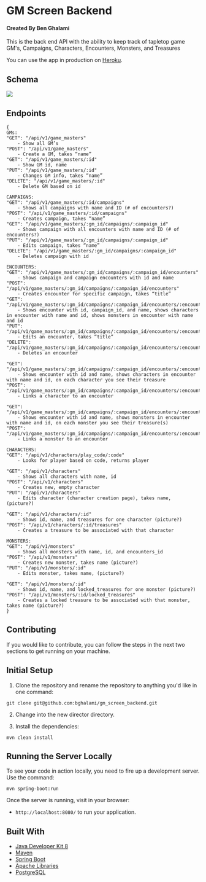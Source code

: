 # GM Screen Backend

#### Created By Ben Ghalami

This is the back end API with the ability to keep track of tapletop game GM's, Campaigns, Characters, Encounters, Monsters, and Treasures

You can use the app in production on [Heroku](https://gm-screen-backend.herokuapp.com/).

## Schema

![](https://imgur.com/4jdWUpN)

## Endpoints

```
{
GMs:
"GET": "/api/v1/game_masters"
	- Show all GM’s
"POST": "/api/v1/game_masters"
	- Create a GM, takes “name”
"GET": "/api/v1/game_masters/:id"
	- Show GM id, name
"PUT": "/api/v1/game_masters/:id"
	- Changes GM info, takes “name”
"DELETE": "/api/v1/game_masters/:id"
	- Delete GM based on id

CAMPAIGNS:
"GET": "/api/v1/game_masters/:id/campaigns"
	- Shows all campaigns with name and ID (# of encounters?)
"POST": "/api/v1/game_masters/:id/campaigns"
	- Creates campaign, takes “name”
"GET": "/api/v1/game_masters/:gm_id/campaigns/:campaign_id"
	- Shows campaign with all encounters with name and ID (# of encounters?)
"PUT": "/api/v1/game_masters/:gm_id/campaigns/:campaign_id"
	- Edits campaign, takes “name”
"DELETE": "/api/v1/game_masters/:gm_id/campaigns/:campaign_id"
	- Deletes campaign with id

ENCOUNTERS:
"GET": "/api/v1/game_masters/:gm_id/campaigns/:campaign_id/encounters"
	- Shows campaign and campaign encounters with id and name
"POST": "/api/v1/game_masters/:gm_id/campaigns/:campaign_id/encounters"
	- Creates encounter for specific campaign, takes “title”
"GET": "/api/v1/game_masters/:gm_id/campaigns/:campaign_id/encounters/:encounter_id"
	- Shows encounter with id, campaign_id, and name, shows characters in encounter with name and id, shows monsters in encounter with name and id
"PUT": "/api/v1/game_masters/:gm_id/campaigns/:campaign_id/encounters/:encounter_id"
	- Edits an encounter, takes “title”
"DELETE": "/api/v1/game_masters/:gm_id/campaigns/:campaign_id/encounters/:encounter_id"
	- Deletes an encounter

"GET": "/api/v1/game_masters/:gm_id/campaigns/:campaign_id/encounters/:encounter_id/characters"
	- Shows encounter with id and name, shows characters in encounter with name and id, on each character you see their treasure
"POST": "/api/v1/game_masters/:gm_id/campaigns/:campaign_id/encounters/:encounter_id/characters/:id"
	- Links a character to an encounter

"GET":	"/api/v1/game_masters/:gm_id/campaigns/:campaign_id/encounters/:encounter_id/monsters"
	- Shows encounter with id and name, shows monsters in encounter with name and id, on each monster you see their treasure(s)
"POST": "/api/v1/game_masters/:gm_id/campaigns/:campaign_id/encounters/:encounter_id/monsters/:monster_id"
	- Links a monster to an encounter

CHARACTERS:
"GET": "/api/v1/characters/play_code/:code"
	- Looks for player based on code, returns player

"GET": "/api/v1/characters"
	- Shows all characters with name, id
"POST": "/api/v1/characters"
	- Creates new, empty character
"PUT": "/api/v1/characters"
	- Edits character (character creation page), takes name, (picture?)

"GET": "/api/v1/characters/:id"
	- Shows id, name, and treasures for one character (picture?)
"POST": "/api/v1/characters/:id/treasures"
	- Creates a treasure to be associated with that character

MONSTERS:
"GET": "/api/v1/monsters"
	- Shows all monsters with name, id, and encounters_id
"POST": "/api/v1/monsters"
	- Creates new monster, takes name (picture?)
"PUT": "/api/v1/monsters/:id"
	- Edits monster, takes name, (picture?)

"GET": "/api/v1/monsters/:id"
	- Shows id, name, and locked_treasures for one monster (picture?)
"POST": "/api/v1/monsters/:id/locked_treasures"
	- Creates a locked treasure to be associated with that monster, takes name (picture?)
}
```


## Contributing

If you would like to contribute, you can follow the steps in the next two sections to get running on your machine.

## Initial Setup

1. Clone the repository and rename the repository to anything you'd like in one command:
  ```shell
  git clone git@github.com:bghalami/gm_screen_backend.git
  ```
2. Change into the new director directory.

3. Install the dependencies:

  ```shell
  mvn clean install
  ```
  

## Running the Server Locally

To see your code in action locally, you need to fire up a development server. Use the command:

```shell
mvn spring-boot:run
```

Once the server is running, visit in your browser:

* `http://localhost:8080/` to run your application.


## Built With

* [Java Developer Kit 8](https://www.oracle.com/technetwork/java/javase/downloads/jdk8-downloads-2133151.html)
* [Maven](https://maven.apache.org/)
* [Spring Boot](http://spring.io/projects/spring-boot)
* [Apache Libraries](https://commons.apache.org/proper/commons-lang/apidocs/org/apache/commons/lang3/RandomStringUtils.html)
* [PostgreSQL](https://www.postgresql.org/)
